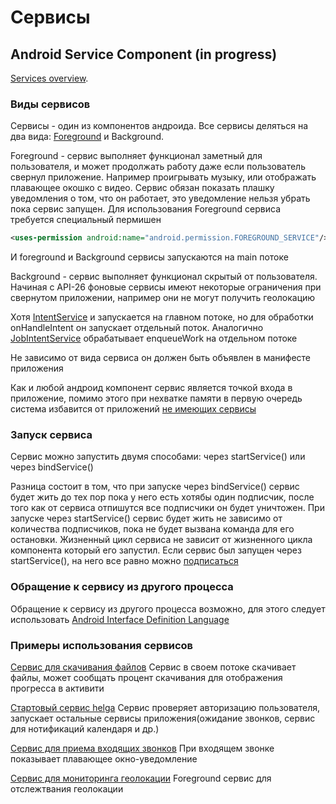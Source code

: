 # Сервисы

## Android Service Component (in progress)

[Services overview](https://developer.android.com/guide/components/services).

### Виды сервисов

Сервисы - один из компонентов андроида. Все сервисы деляться на два вида: [Foreground](https://developer.android.com/guide/components/foreground-services) и Background.

Foreground - сервис выполняет функционал заметный для пользователя, и может продолжать работу даже если пользователь свернул приложение. Например проигрывать музыку, или отображать плавающее окошко с видео. Сервис обязан показать плашку уведомления о том, что он работает, это уведомление нельзя убрать пока сервис запущен.
Для использования Foreground сервиса требуется специальный пермишен

```xml
<uses-permission android:name="android.permission.FOREGROUND_SERVICE"/>
```

И foreground и Background сервисы запускаются на main потоке

Background - сервис выполняет функционал скрытый от пользователя. Начиная с API-26 фоновые сервисы имеют некоторые ограничения при свернутом приложении, например они не могут получить геолокацию

Хотя [IntentService](https://developer.android.com/reference/android/app/IntentService.html) и запускается на главном потоке, но для обработки onHandleIntent он запускает отдельный поток. Аналогично [JobIntentService](https://developer.android.com/reference/androidx/core/app/JobIntentService.html) обрабатывает enqueueWork на отдельном потоке

Не зависимо от вида сервиса он должен быть объявлен в манифесте приложения

Как и любой андроид компонент сервис является точкой входа в приложение, помимо этого при нехватке памяти в первую очередь система избавится от приложений [не имеющих сервисы](https://medium.com/androiddevelopers/who-lives-and-who-dies-process-priorities-on-android-cb151f39044f)

### Запуск сервиса

Сервис можно запустить двумя способами: через startService() или через bindService()

Разница состоит в том, что при запуске через bindService() сервис будет жить до тех пор пока у него есть хотябы один подписчик, после того как от сервиса отпишутся все подписчики он будет уничтожен. При запуске через startService() сервис будет жить не зависимо от количества подписчиков, пока не будет вызвана команда для его остановки.
Жизненный цикл сервиса не зависит от жизненного цикла компонента который его запустил.
Если сервис был запущен через startService(), на него все равно можно [подписаться](https://developer.android.com/guide/components/bound-services)

### Обращение к сервису из другого процесса

Обращение к сервису из другого процесса возможно, для этого следует использовать [Android Interface Definition Language ](https://developer.android.com/guide/components/aidl)

### Примеры использования сервисов

[Сервис для скачивания файлов](https://gitlab.icerockdev.com/marmalato/marmalato-android/-/blob/develop/app/src/main/java/com/icerockdev/marmalato/feature/loader/LoaderService.kt)
Сервис в своем потоке скачивает файлы, может сообщать процент скачивания для отображения прогресса в активити

[Стартовый сервис helga](https://gitlab.icerockdev.com/helga/helga-client/-/blob/dev/client-service/src/main/java/com/icerockdev/helga/client/service/HelgaService.kt)
Сервис проверяет авторизацию пользователя, запускает остальные сервисы приложения(ожидание звонков, сервис для нотификаций календаря и др.)

[Сервис для приема входящих звонков](https://gitlab.icerockdev.com/helga/helga-client/-/blob/dev/client-contacts/src/main/java/com/icerockdev/helga/client/contacts/feature/invitation/CallInvitationService.kt)
При входящем звонке показывает плавающее окно-уведомление

[Сервис для мониторинга геолокации](https://gitlab.icerockdev.com/crossway/crossway-mobile/-/blob/develop/mpp-library/feature/map/src/androidMain/kotlin/ru/crossway/feature/map/LocationMonitoringService.kt)
Foreground сервис для отслежтвания геолокации
